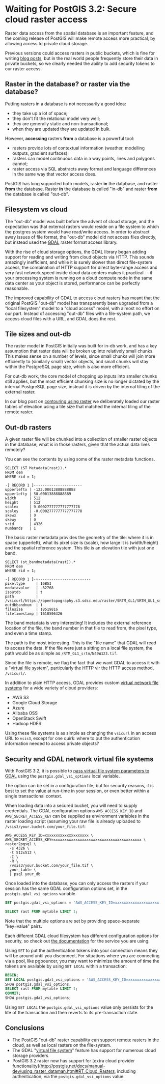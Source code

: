 # Waiting for PostGIS 3.2: Secure cloud raster access

Raster data access from the spatial database is an important feature, and the coming release of PostGIS will make remote access more practical, by allowing access to private cloud storage.

Previous versions could access rasters in public buckets, which is fine for writing [blog posts](https://blog.crunchydata.com/blog/postgis-raster-and-crunchy-bridge), but in the real world people frequently store their data in private buckets, so we clearly needed the ability to add security tokens to our raster access.

## Raster in the database? or raster via the database?

Putting rasters in a database is not necessarily a good idea: 

* they take up a lot of space; 
* they don't fit the relational model very well; 
* they are generally static and non-transactional; 
* when they are updated they are updated in bulk.

However, **accessing** rasters **from** a database is a powerful tool:

* rasters provide lots of contextual information (weather, modelling outputs, gradient surfaces);
* rasters can model continuous data in a way points, lines and polygons cannot;
* raster access via SQL abstracts away format and language differences in the same way that vector access does.

PostGIS has long supported both models, raster **in** the database, and raster **from** the database. Raster **in** the database is called "in-db" and raster **from** the database is called "out-db".

## Filesystem vs cloud

The "out-db" model was built before the advent of cloud storage, and the expectation was that external rasters would reside on a file system to which the postgres system would have read/write access. In order to abstract away issues of file format, the "out-db" model did not access files directly, but instead used the [GDAL](https://gdal.org) raster format access library. 

With the rise of cloud storage options, the GDAL library began adding support for reading and writing from cloud objects via HTTP. This sounds amazingly inefficient, and while it is surely slower than direct file-system access, the combination of HTTP support for direct byte-range access and very fast network speed inside cloud data centers makes it practical -- if your processing system is running on a cloud compute node in the same data center as your object is stored, performance can be perfectly reasonable.

The improved capability of GDAL to access cloud rasters has meant that the original PostGIS "out-db" model has transparently been upgraded from a "local filesystem" model to a "cloud access" model, with almost no effort on our part. Instead of accessing "out-db" files with a file-system path, we access cloud files with a URL, and GDAL does the rest.

## Tile sizes and out-db

The raster model in PostGIS initially was built for in-db work, and has a key assumption that raster data will be broken up into relatively small chunks. This makes sense on a number of levels, since small chunks will join more efficiently to (similarly small) vector objects, and small chunks will stay within the PostgreSQL page size, which is also more efficient.

For out-db work, the core model of chopping up inputs into smaller chunks still applies, but the most efficient chunking size is no longer dictated by the internal PostgreSQL page size, instead it is driven by the internal tiling of the external raster.

In our blog post on [contouring using raster](https://blog.crunchydata.com/blog/waiting-for-postgis-3.2-st_contour-and-st_setz) we deliberately loaded our raster tables of elevation using a tile size that matched the internal tiling of the remote raster.

## Out-db rasters

A given raster file will be chunked into a collection of smaller raster objects in the database, what is in those rasters, given that the actual data lives remotely?

You can see the contents by using some of the raster metadata functions.

```
SELECT (ST_Metadata(rast)).* 
FROM dem 
WHERE rid = 1;

-[ RECORD 1 ]----------------------
upperleftx | -123.00013888888888
upperlefty | 50.00013888888889
width      | 512
height     | 512
scalex     | 0.0002777777777777778
scaley     | -0.0002777777777777778
skewx      | 0
skewy      | 0
srid       | 4326
numbands   | 1
```

The basic raster metadata provides the geometry of the tile: where it is in space (upperleft), what its pixel size is (scale), how large it is (width/height) and the spatial reference system. This tile is an elevation tile with just one band.

```
SELECT (st_bandmetadata(rast)).* 
FROM dem 
WHERE rid = 1;

-[ RECORD 1 ]-+------------------------
pixeltype     | 16BSI
nodatavalue   | -32768
isoutdb       | t
path          | /vsicurl/https://opentopography.s3.sdsc.edu/raster/SRTM_GL1/SRTM_GL1_srtm/N49W123.tif
outdbbandnum  | 1
filesize      | 18519816
filetimestamp | 1610506326
```

The band metadata is very interesting! It includes the external reference location of the file, the band number in that file to read from, the pixel type, and even a time stamp.

The path is the most interesting. This is the "file name" that GDAL will read to access the data. If the file were just a sitting on a local file system, the path would be as simple as `/RTM_GL1_srtm/N49W123.tif`. 

Since the file is remote, we flag the fact that we want GDAL to access it with a "[virtual file system](https://gdal.org/user/virtual_file_systems.html)", particularly the HTTP vir the HTTP access method, `/vsicurl/`.

In addition to plain HTTP access, GDAL provides custom [virtual network file systems](https://gdal.org/user/virtual_file_systems.html#network-based-file-systems) for a wide variety of cloud providers: 

* AWS S3
* Google Cloud Storage
* Azure 
* Alibaba OSS
* OpenStack Swift
* Hadoop HDFS

Using these file systems is as simple as changing the `vsicurl` in an access URL to `vsis3`, except for one quirk: where to put the authentication information needed to access private objects?

## Security and GDAL network virtual file systems

With PostGIS 3.2, it is possible to [pass virtual file system parameters to GDAL](http://postgis.net/docs/manual-dev/using_raster_dataman.html#RT_Cloud_Rasters) using the `postgis.gdal_vsi_options` local variable. 

The option can be set in a configuration file, but for security reasons, it is best to set the value at run-time in your session, or even better within a single transactional context.

When loading data into a secured bucket, you will need to supply credentials. The GDAL configuration options `AWS_ACCESS_KEY_ID` and `AWS_SECRET_ACCESS_KEY` can be supplied as environment variables in the raster loading script (assuming your raw file is already uploaded to `/vsis3/your.bucket.com/your_file.tif`:

```
AWS_ACCESS_KEY_ID=xxxxxxxxxxxxxxxxxxxx \
AWS_SECRET_ACCESS_KEY=xxxxxxxxxxxxxxxxxxxxxxxxxxxxxxxxxxxxxxxx \
raster2pgsql \
  -s 4326 \
  -t 512x512 \
  -I \
  -R \
  /vsis3/your.bucket.com/your_file.tif \
  your_table \
  | psql your_db
```

Once loaded into the database, you can only access the rasters if your session has the same GDAL configuration options set, in the `postgis.gdal_vsi_options` variable.

```sql
SET postgis.gdal_vsi_options = 'AWS_ACCESS_KEY_ID=xxxxxxxxxxxxxxxxxxxx AWS_SECRET_ACCESS_KEY=xxxxxxxxxxxxxxxxxxxxxxxxxxxxxxxxxxxxxxxx'

SELECT rast FROM mytable LIMIT 1;
```

Note that the multiple options are set by providing space-separate "key=value" pairs. 

Each different GDAL cloud filesystem has different configuration options for security, so check out [the documentation](http://postgis.net/docs/manual-dev/using_raster_dataman.html#RT_Cloud_Rasters) for the service you are using.

Using `SET` to put the authentication tokens into your connection means they will be around until you disconnect. For situations where you are connecting via a pool, like pgbouncer, you may want to minimize the amount of time the tokens are available by using `SET LOCAL` within a transaction:

```sql
BEGIN;
SET LOCAL postgis.gdal_vsi_options = 'AWS_ACCESS_KEY_ID=xxxxxxxxxxxxxxxxxxxx AWS_SECRET_ACCESS_KEY=xxxxxxxxxxxxxxxxxxxxxxxxxxxxxxxxxxxxxxxx'
SHOW postgis.gdal_vsi_options;
SELECT rast FROM mytable LIMIT 1;
COMMIT;
SHOW postgis.gdal_vsi_options;
```

Using `SET LOCAL` the `postgis.gdal_vsi_options` value only persists for the life of the transaction and then reverts to its pre-transaction state. 

## Conclusions

* The PostGIS "out-db" raster capability can support remote rasters in the cloud, as well as local rasters on the file-system.
* The GDAL "[virtual file system](https://gdal.org/user/virtual_file_systems.html#network-based-file-systems)" feature has support for numerous cloud storage providers.
* PostGIS 3.2 raster now has support for [extra cloud provider functionality](http://postgis.net/docs/manual-dev/using_raster_dataman.html#RT_Cloud_Rasters, including authentication, via the `postgis.gdal_vsi_options` value. 





